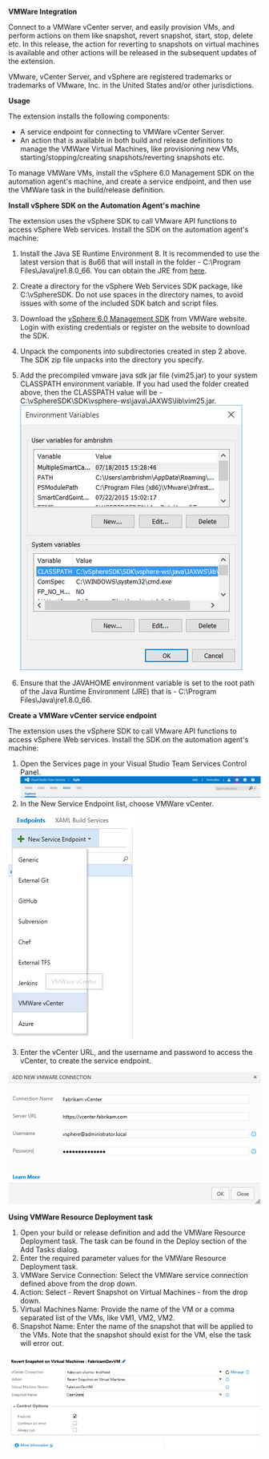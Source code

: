 **VMWare Integration**

Connect to a VMWare vCenter server, and easily provision VMs, and perform actions on them like snapshot, revert snapshot, start, stop, delete etc. In this release, the action for reverting to snapshots on virtual machines is available and other actions will be released in the subsequent updates of the extension.

VMware, vCenter Server, and vSphere are registered trademarks or trademarks of VMware, Inc. in the United States and/or other jurisdictions.

**Usage**

The extension installs the following components:

 - A service endpoint for connecting to VMWare vCenter Server.
 - An action that is available in both build and release definitions to manage the VMWare Virtual Machines, like provisioning new VMs, starting/stopping/creating snapshots/reverting snapshots etc.

To manage VMWare VMs, install the vSphere 6.0 Management SDK on the automation agent's machine, and create a service endpoint, and then use the VMWare task in the build/release definition.

**Install vSphere SDK on the Automation Agent's machine**

The extension uses the vSphere SDK to call VMware API functions to access vSphere Web services. Install the SDK on the automation agent's machine:

 1. Install the Java SE Runtime Environment 8. It is recommended to use the latest version that is 8u66 that will install in the folder - C:\Program Files\Java\jre1.8.0\_66. You can obtain the JRE from [here](http://www.oracle.com/technetwork/java/javase/downloads/jre8-downloads-2133155.html).
 2. Create a directory for the vSphere Web Services SDK package, like C:\vSphereSDK. Do not use spaces in the directory names, to avoid issues with some of the included SDK batch and script files.
 3. Download the [vSphere 6.0 Management SDK](https://my.vmware.com/web/vmware/details?downloadGroup=MNGMTSDK600&productId=491) from VMWare website. Login with existing credentials or register on the website to download the SDK.
 4. Unpack the components into subdirectories created in step 2 above. The SDK zip file unpacks into the directory you specify.
 5. Add the precompiled vmware java sdk jar file (vim25.jar) to your system CLASSPATH environment variable. If you had used the folder created above, then the CLASSPATH value will be - C:\vSphereSDK\SDK\vsphere-ws\java\JAXWS\lib\vim25.jar.
 ![ClassPath](Images/ClassPath.png)

 6. Ensure that the JAVAHOME environment variable is set to the root path of the Java Runtime Environment (JRE) that is - C:\Program Files\Java\jre1.8.0\_66.

**Create a VMWare vCenter service endpoint**

The extension uses the vSphere SDK to call VMware API functions to access vSphere Web services. Install the SDK on the automation agent's machine:

   1. Open the Services page in your Visual Studio Team Services Control Panel.
 ![AdminPanel](Images/AdminPanel.png)
   2. In the New Service Endpoint list, choose VMWare vCenter.

 ![NewService](Images/NewService.png)

   3. Enter the vCenter URL, and the username and password to access the vCenter, to create the service endpoint.

 ![VMWareConnection](Images/VMWareConnection.png)

**Using VMWare Resource Deployment task**

 1. Open your build or release definition and add the VMWare Resource Deployment task. The task can be found in the Deploy section of the Add Tasks dialog.
 2. Enter the required parameter values for the VMWare Resource Deployment task.
 3. VMWare Service Connection: Select the VMWare service connection defined above from the drop down.
 4. Action: Select - Revert Snapshot on Virtual Machines - from the drop down.
 5. Virtual Machines Name: Provide the name of the VM or a comma separated list of the VMs, like VM1, VM2, VM2.
 6. Snapshot Name: Enter the name of the snapshot that will be applied to the VMs. Note that the snapshot should exist for the VM, else the task will error out.

 ![Task](Images/Task.png)
